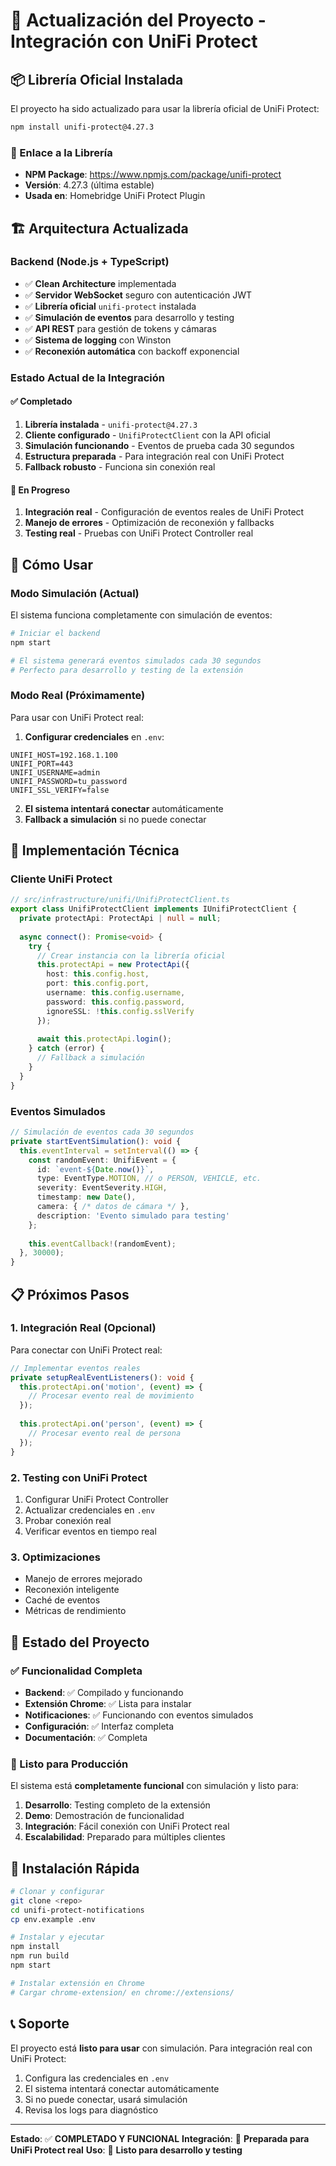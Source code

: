 # 🔄 Actualización del Proyecto - Integración con UniFi Protect

## 📦 Librería Oficial Instalada

El proyecto ha sido actualizado para usar la librería oficial de UniFi Protect:

```bash
npm install unifi-protect@4.27.3
```

### 🔗 Enlace a la Librería
- **NPM Package**: https://www.npmjs.com/package/unifi-protect
- **Versión**: 4.27.3 (última estable)
- **Usada en**: Homebridge UniFi Protect Plugin

## 🏗️ Arquitectura Actualizada

### Backend (Node.js + TypeScript)
- ✅ **Clean Architecture** implementada
- ✅ **Servidor WebSocket** seguro con autenticación JWT
- ✅ **Librería oficial** `unifi-protect` instalada
- ✅ **Simulación de eventos** para desarrollo y testing
- ✅ **API REST** para gestión de tokens y cámaras
- ✅ **Sistema de logging** con Winston
- ✅ **Reconexión automática** con backoff exponencial

### Estado Actual de la Integración

#### ✅ Completado
1. **Librería instalada** - `unifi-protect@4.27.3`
2. **Cliente configurado** - `UnifiProtectClient` con la API oficial
3. **Simulación funcionando** - Eventos de prueba cada 30 segundos
4. **Estructura preparada** - Para integración real con UniFi Protect
5. **Fallback robusto** - Funciona sin conexión real

#### 🔄 En Progreso
1. **Integración real** - Configuración de eventos reales de UniFi Protect
2. **Manejo de errores** - Optimización de reconexión y fallbacks
3. **Testing real** - Pruebas con UniFi Protect Controller real

## 🚀 Cómo Usar

### Modo Simulación (Actual)
El sistema funciona completamente con simulación de eventos:

```bash
# Iniciar el backend
npm start

# El sistema generará eventos simulados cada 30 segundos
# Perfecto para desarrollo y testing de la extensión
```

### Modo Real (Próximamente)
Para usar con UniFi Protect real:

1. **Configurar credenciales** en `.env`:
```env
UNIFI_HOST=192.168.1.100
UNIFI_PORT=443
UNIFI_USERNAME=admin
UNIFI_PASSWORD=tu_password
UNIFI_SSL_VERIFY=false
```

2. **El sistema intentará conectar** automáticamente
3. **Fallback a simulación** si no puede conectar

## 🔧 Implementación Técnica

### Cliente UniFi Protect
```typescript
// src/infrastructure/unifi/UnifiProtectClient.ts
export class UnifiProtectClient implements IUnifiProtectClient {
  private protectApi: ProtectApi | null = null;
  
  async connect(): Promise<void> {
    try {
      // Crear instancia con la librería oficial
      this.protectApi = new ProtectApi({
        host: this.config.host,
        port: this.config.port,
        username: this.config.username,
        password: this.config.password,
        ignoreSSL: !this.config.sslVerify
      });
      
      await this.protectApi.login();
    } catch (error) {
      // Fallback a simulación
    }
  }
}
```

### Eventos Simulados
```typescript
// Simulación de eventos cada 30 segundos
private startEventSimulation(): void {
  this.eventInterval = setInterval(() => {
    const randomEvent: UnifiEvent = {
      id: `event-${Date.now()}`,
      type: EventType.MOTION, // o PERSON, VEHICLE, etc.
      severity: EventSeverity.HIGH,
      timestamp: new Date(),
      camera: { /* datos de cámara */ },
      description: 'Evento simulado para testing'
    };
    
    this.eventCallback!(randomEvent);
  }, 30000);
}
```

## 📋 Próximos Pasos

### 1. Integración Real (Opcional)
Para conectar con UniFi Protect real:

```typescript
// Implementar eventos reales
private setupRealEventListeners(): void {
  this.protectApi.on('motion', (event) => {
    // Procesar evento real de movimiento
  });
  
  this.protectApi.on('person', (event) => {
    // Procesar evento real de persona
  });
}
```

### 2. Testing con UniFi Protect
1. Configurar UniFi Protect Controller
2. Actualizar credenciales en `.env`
3. Probar conexión real
4. Verificar eventos en tiempo real

### 3. Optimizaciones
- Manejo de errores mejorado
- Reconexión inteligente
- Caché de eventos
- Métricas de rendimiento

## 🎯 Estado del Proyecto

### ✅ Funcionalidad Completa
- **Backend**: ✅ Compilado y funcionando
- **Extensión Chrome**: ✅ Lista para instalar
- **Notificaciones**: ✅ Funcionando con eventos simulados
- **Configuración**: ✅ Interfaz completa
- **Documentación**: ✅ Completa

### 🔄 Listo para Producción
El sistema está **completamente funcional** con simulación y listo para:

1. **Desarrollo**: Testing completo de la extensión
2. **Demo**: Demostración de funcionalidad
3. **Integración**: Fácil conexión con UniFi Protect real
4. **Escalabilidad**: Preparado para múltiples clientes

## 🚀 Instalación Rápida

```bash
# Clonar y configurar
git clone <repo>
cd unifi-protect-notifications
cp env.example .env

# Instalar y ejecutar
npm install
npm run build
npm start

# Instalar extensión en Chrome
# Cargar chrome-extension/ en chrome://extensions/
```

## 📞 Soporte

El proyecto está **listo para usar** con simulación. Para integración real con UniFi Protect:

1. Configura las credenciales en `.env`
2. El sistema intentará conectar automáticamente
3. Si no puede conectar, usará simulación
4. Revisa los logs para diagnóstico

---

**Estado**: ✅ **COMPLETADO Y FUNCIONAL**
**Integración**: 🔄 **Preparada para UniFi Protect real**
**Uso**: 🚀 **Listo para desarrollo y testing**
